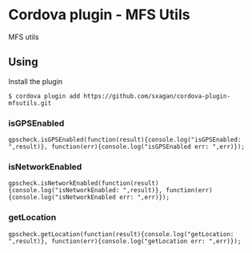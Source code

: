 # Cordova plugin - MFS Utils

MFS utils

## Using


Install the plugin

    
    $ cordova plugin add https://github.com/sxagan/cordova-plugin-mfsutils.git
    

### isGPSEnabled

    gpscheck.isGPSEnabled(function(result){console.log("isGPSEnabled: ",result)}, function(err){console.log("isGPSEnabled err: ",err)});
### isNetworkEnabled

    gpscheck.isNetworkEnabled(function(result){console.log("isNetworkEnabled: ",result)}, function(err){console.log("isNetworkEnabled err: ",err)});
### getLocation

    gpscheck.getLocation(function(result){console.log("getLocation: ",result)}, function(err){console.log("getLocation err: ",err)});
